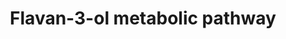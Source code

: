 ---
annotations:
- id: PW:0000002
  parent: classic metabolic pathway
  type: Pathway Ontology
  value: classic metabolic pathway
authors:
- EiriniDel
- Egonw
- DeSl
- Khanspers
- MaintBot
description: 'Proposed metabolic pathway of flavan-3-ols (also known as flavanols)
  in humans. Flavanols are derivatives of flavans and include catechin, epicatechin
  gallate, epigallocatechin, epigallocatechin gallate, proanthocyanidins, theaflavins,
  thearubigins.  These compounds differ considerably not only in their structural
  and functional properties, but also in their metabolism and bioavailability. Green
  arrows indicate microbiota-mediated steps, and Red arrows represent mammalian enzyme-mediated
  conversions. Pink arrows indicate steps that can be both microbiota- or enzyme-mediated.
  This pathway was developed based upon 22 papers, therefore black arrows indicate
  missing information regarding the nature of conversion. Acknowledgements: This pathway
  is based upon work from COST Action POSITIVe, supported by COST (European Cooperation
  in Science and Technology.'
last-edited: 2022-01-11
organisms:
- Homo sapiens
redirect_from:
- /index.php/Pathway:WP4238
- /instance/WP4238
- /instance/WP4238_rr124168
revision: r124168
schema-jsonld:
- '@context': https://schema.org/
  '@id': https://wikipathways.github.io/pathways/WP4238.html
  '@type': Dataset
  creator:
    '@type': Organization
    name: WikiPathways
  description: 'Proposed metabolic pathway of flavan-3-ols (also known as flavanols)
    in humans. Flavanols are derivatives of flavans and include catechin, epicatechin
    gallate, epigallocatechin, epigallocatechin gallate, proanthocyanidins, theaflavins,
    thearubigins.  These compounds differ considerably not only in their structural
    and functional properties, but also in their metabolism and bioavailability. Green
    arrows indicate microbiota-mediated steps, and Red arrows represent mammalian
    enzyme-mediated conversions. Pink arrows indicate steps that can be both microbiota-
    or enzyme-mediated. This pathway was developed based upon 22 papers, therefore
    black arrows indicate missing information regarding the nature of conversion.
    Acknowledgements: This pathway is based upon work from COST Action POSITIVe, supported
    by COST (European Cooperation in Science and Technology.'
  keywords:
  - (+)-Catechin
  - (+)Epiatechin
  - (-)-Epicatechin
  - (-)-Epicatechin 3-O-gallate
  - (-)-Epicatechin-3'-O-glucuronide
  - (-)-Epicatechin-3'-sulfate
  - (-)Epigallocatechin
  - (S)-4-Hydroxy-5-(3,4,5-trihydroxyphenyl) valeric acid
  - (S)-4-hydroxy-5-(3,5-dihydroxyphenyl) valeric acid
  - 1-(3',4'-Dihydroxyphenyl)-3-(2'',4''-6''-trihydroxyphenyl)propan-2-ol
  - 1-(3'-4',5-trihydroxyphenyl)-3-(2'',4'',6''-trihydroxy)propan-2-ol
  - 1-(3,4-Dihydroxyphenyl)-3-(2,4,6-trihydroxyphenyl)propan-2-ol
  - 3,4-Dihydroxybenzoic acid
  - 3-(3,4-dihydroxyphenyl)propanoic acid
  - 3-(3-Hydroxyphenyl)propionic acid
  - 3-(3-hydroxyphenyl)-3-hydroxypropanoic acid
  - 3-(4'-Hydroxyphenyl)propionic acid
  - 3-(4'-hydroxyphenyl)propionic acid
  - 3-(4'hydroxyphenyl)-propionic acid 3'-sulfate
  - 3-Hydroxybenzoic acid
  - 3-Hydroxyhippuric acid
  - 3-Hydroxyphenyl propionic acid
  - 3-O-Methylgallic acid
  - 3-Phenylpropionic acid
  - 4-Hydroxybenzoic acid 3-sulfate
  - 4-Hydroxyhippuric acid
  - 4-O-Methylgallic acid
  - 4-[(10R)-3,6-dihydroxy-10,13-dimethyl-2,3,4,5,6,7,8,9,11,12,14,15,16,17-tetradecahydro-1H-cyclopenta[a]phenanthren-17-yl]valeric
    acid
  - 4-hydroxy-5-(3',4'-dihydroxyphenyl)valeric acid
  - 4-hydroxy-5-(3'-hydroxyphenyl)valeric acid
  - 4-hydroxyhippuric acid
  - 5'-(4'-hydroxyphenyl)-gamma-valerolactone-3-'sulfate
  - 5-(3''-4''-Dihydroxyphenyl)-gamma-valerolactone
  - 5-(3',4',5'-Trihydroxyphenyl)-gamma-valerolactone
  - 5-(3',5')-Dihydroxyphenyl-gamma-valerolactone
  - 5-(3'-hydroxyphenyl)-gamma-valerolactone-4'-O-glucuronide
  - 5-(3'hydroxyphenyl)-gamma-hydroxyvaleric acid 4'-O-glucuronide
  - 5-(3,4,5-trihydroxyphenyl)valeric acid
  - 5-(3,4-dihydroxyphenyl)pentanoic acid
  - 5-(Hydroxyphenyl)-gamma-valerolactone-O-sulphate
  - 5-[(3-hydroxyphenyl)methyl]oxolan-2-one
  - 5-[(4-hydroxyphenyl)methyl]oxolan-2-one
  - Benzoic acid
  - Benzoic acid-4-sulfate
  - Caffeic acid
  - Caffeic acid-3'-sulfate
  - Catechin
  - Catechol-O-methyltransferase
  - CoA
  - Coumaric Acid 4'-O-glucuronide
  - Dihydrocaffeic acid 3-sulfate
  - Dihydroferulic acid
  - Dihydroferulic acid-4'-O-glucuronide
  - Dihydroferulic acid-4'-O-sulfate
  - Ferulic acid
  - Ferulic acid-4'-O-glucuronide
  - Ferulic acid-4'-sulfate
  - Gallic acid
  - Gallocatechin
  - Hippuric acid
  - Homoprotocatechuic acid
  - Homovanillic acid
  - Isoferulic acid
  - Isoferulic acid-3'-O-glucuronide
  - Isoferulic acid-3'-sulfate
  - Procyanidin(Dimer)
  - Pyrocatechol
  - Pyrogallol
  - Pyrogallol-1-sulfate
  - Pyrogallol-2-O-glucuronide
  - Pyrogallol-2-sulfate
  - Theaflavin
  - Theaflavin-3'-gallate
  - Theaflavin-3,3'-digallate
  - Theaflavin-3-gallate
  - UDP-glucuronyltransferase
  - Vanillic acid
  - m-Coumaric acid
  - p-Coumaric acid
  - p-Hydroxyphenylacetic acid
  - p-hydroxybenzoic acid
  - p-hydroxyphenylacetic acid
  - ω-Phenylacetic acid
  license: CC0
  name: Flavan-3-ol metabolic pathway
seo: CreativeWork
title: Flavan-3-ol metabolic pathway
wpid: WP4238
---